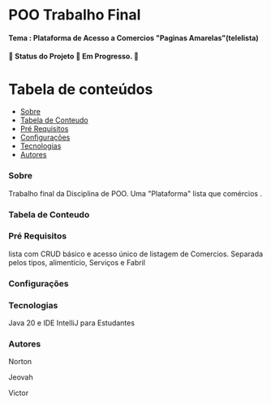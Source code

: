 # POO Trabalho Final
#### Tema : Plataforma de Acesso a Comercios "Paginas Amarelas"(telelista)

#### 🚧 Status do Projeto 🚀 Em Progresso. 🚧

# Tabela de conteúdos

<!--ts-->

- [Sobre](#Descrição)
- [Tabela de Conteudo](#tabela-de-conteudo)
- [Pré Requisitos](#pre-requisitos)
- [Configurações](#Configurações)
- [Tecnologias](#tecnologias)
- [Autores](#autores)
  <!--te-->
  <br>

### Sobre
Trabalho final da Disciplina de POO.
Uma "Plataforma" lista que comércios .

### Tabela de Conteudo

### Pré Requisitos
lista com CRUD básico e acesso único de listagem de Comercios.
Separada pelos tipos, alimentício, Serviços e Fabril

### Configurações

### Tecnologias
Java 20 e IDE IntelliJ para Estudantes

### Autores
Norton

Jeovah

Victor
